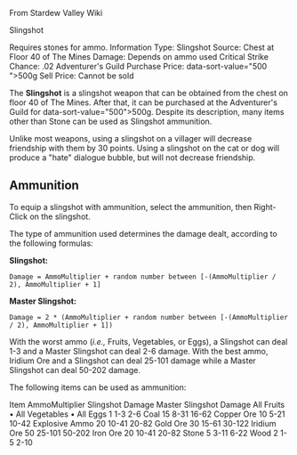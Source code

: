 From Stardew Valley Wiki

Slingshot

Requires stones for ammo. Information Type: Slingshot Source: Chest at Floor 40 of The Mines Damage: Depends on ammo used Critical Strike Chance: .02 Adventurer's Guild Purchase Price: data-sort-value="500 "&gt;500g Sell Price: Cannot be sold

The **Slingshot** is a slingshot weapon that can be obtained from the chest on floor 40 of The Mines. After that, it can be purchased at the Adventurer's Guild for data-sort-value="500"&gt;500g. Despite its description, many items other than Stone can be used as Slingshot ammunition.

Unlike most weapons, using a slingshot on a villager will decrease friendship with them by 30 points. Using a slingshot on the cat or dog will produce a "hate" dialogue bubble, but will not decrease friendship.

## Ammunition

To equip a slingshot with ammunition, select the ammunition, then Right-Click on the slingshot.

The type of ammunition used determines the damage dealt, according to the following formulas:

**Slingshot:**

`Damage = AmmoMultiplier + random number between [-(AmmoMultiplier / 2), AmmoMultiplier + 1]`

**Master Slingshot:**

`Damage = 2 * (AmmoMultiplier + random number between [-(AmmoMultiplier / 2), AmmoMultiplier + 1])`

With the worst ammo (*i.e.,* Fruits, Vegetables, or Eggs), a Slingshot can deal 1-3 and a Master Slingshot can deal 2-6 damage. With the best ammo, Iridium Ore and a Slingshot can deal 25-101 damage while a Master Slingshot can deal 50-202 damage.

The following items can be used as ammunition:

Item AmmoMultiplier Slingshot Damage Master Slingshot Damage All Fruits • All Vegetables • All Eggs 1 1-3 2-6 Coal 15 8-31 16-62 Copper Ore 10 5-21 10-42 Explosive Ammo 20 10-41 20-82 Gold Ore 30 15-61 30-122 Iridium Ore 50 25-101 50-202 Iron Ore 20 10-41 20-82 Stone 5 3-11 6-22 Wood 2 1-5 2-10